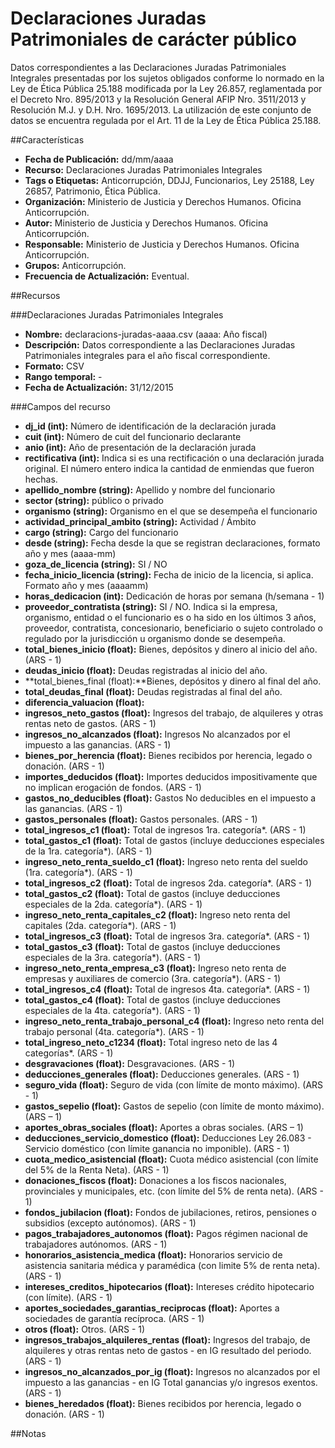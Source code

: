 # Declaraciones Juradas Patrimoniales de carácter público

Datos correspondientes a las Declaraciones Juradas Patrimoniales Integrales presentadas por los sujetos obligados conforme lo normado en la Ley de Ética Pública 25.188 modificada por la Ley 26.857, reglamentada por el Decreto Nro. 895/2013 y la Resolución General AFIP Nro. 3511/2013 y Resolución M.J. y D.H. Nro. 1695/2013. La utilización de este conjunto de datos se encuentra regulada por el Art. 11 de la Ley de Ética Pública 25.188.

##Características
- **Fecha de Publicación:** dd/mm/aaaa
- **Recurso:** Declaraciones Juradas Patrimoniales Integrales
- **Tags o Etiquetas:** Anticorrupción, DDJJ, Funcionarios, Ley 25188, Ley 26857, Patrimonio, Ética Pública.
- **Organización:** Ministerio de Justicia y Derechos Humanos. Oficina Anticorrupción.
- **Autor:** Ministerio de Justicia y Derechos Humanos. Oficina Anticorrupción.
- **Responsable:** Ministerio de Justicia y Derechos Humanos. Oficina Anticorrupción.
- **Grupos:** Anticorrupción.
- **Frecuencia de Actualización:** Eventual.

##Recursos

###Declaraciones Juradas Patrimoniales Integrales
- **Nombre:** declaracions-juradas-aaaa.csv (aaaa: Año fiscal)
- **Descripción:** Datos correspondiente a las Declaraciones Juradas Patrimoniales integrales para el año fiscal correspondiente.
- **Formato:** CSV
- **Rango temporal:** -
- **Fecha de Actualización:** 31/12/2015

###Campos del recurso
- **dj_id (int):** Número de identificación de la declaración jurada
- **cuit (int):** Número de cuit del funcionario declarante
- **anio (int):** Año de presentación de la declaración jurada
- **rectificativa (int):** Indica si es una rectificación o una declaración jurada original. El número entero indica la cantidad de enmiendas que fueron hechas.
- **apellido_nombre (string):** Apellido y nombre del funcionario
- **sector (string):** público o privado
- **organismo (string):** Organismo en el que se desempeña el funcionario
- **actividad_principal_ambito (string):** Actividad / Ámbito
- **cargo (string):** Cargo del funcionario
- **desde (string):** Fecha desde la que se registran declaraciones, formato año y mes (aaaa-mm)
- **goza_de_licencia (string):** SI / NO
- **fecha_inicio_licencia (string):** Fecha de inicio de la licencia, si aplica. Formato año y mes (aaaamm)
- **horas_dedicacion (int):** Dedicación de horas por semana (h/semana - 1)
- **proveedor_contratista (string):** SI / NO. Indica si la empresa, organismo, entidad o el funcionario es o ha sido en los últimos 3 años, proveedor, contratista, concesionario, beneficiario o sujeto controlado o regulado por la jurisdicción u organismo donde se desempeña.
- **total_bienes_inicio (float):** Bienes, depósitos y dinero al inicio del año. (ARS - 1)
- **deudas_inicio (float):** Deudas registradas al inicio del año.
- **total_bienes_final (float):**Bienes, depósitos y dinero al final del año.
- **total_deudas_final (float):** Deudas registradas al final del año.
- **diferencia_valuacion (float):**
- **ingresos_neto_gastos (float):** Ingresos del trabajo, de alquileres y otras rentas neto de gastos. (ARS - 1)
- **ingresos_no_alcanzados (float):** Ingresos No alcanzados por el impuesto a las ganancias. (ARS - 1)
- **bienes_por_herencia (float):** Bienes recibidos por herencia, legado o donación. (ARS - 1)
- **importes_deducidos (float):** Importes deducidos impositivamente que no implican erogación de fondos. (ARS - 1)
- **gastos_no_deducibles (float):** Gastos No deducibles en el impuesto a las ganancias. (ARS - 1)
- **gastos_personales (float):** Gastos personales. (ARS - 1)
- **total_ingresos_c1 (float):** Total de ingresos 1ra. categoría*. (ARS - 1)
- **total_gastos_c1 (float):** Total de gastos (incluye deducciones especiales de la 1ra. categoría*). (ARS - 1)
- **ingreso_neto_renta_sueldo_c1 (float):** Ingreso neto renta del sueldo (1ra. categoría*). (ARS - 1)
- **total_ingresos_c2 (float):** Total de ingresos 2da. categoría*. (ARS - 1)
- **total_gastos_c2 (float):** Total de gastos (incluye deducciones especiales de la 2da. categoría*). (ARS - 1)
- **ingreso_neto_renta_capitales_c2 (float):** Ingreso neto renta del capitales (2da. categoría*). (ARS - 1)
- **total_ingresos_c3 (float):** Total de ingresos 3ra. categoría*. (ARS - 1)
- **total_gastos_c3 (float):** Total de gastos (incluye deducciones especiales de la 3ra. categoría*). (ARS - 1)
- **ingreso_neto_renta_empresa_c3 (float):** Ingreso neto renta de empresas y auxiliares de comercio (3ra. categoría*). (ARS - 1)
- **total_ingresos_c4 (float):** Total de ingresos 4ta. categoría*. (ARS - 1)
- **total_gastos_c4 (float):** Total de gastos (incluye deducciones especiales de la 4ta. categoría*). (ARS - 1)
- **ingreso_neto_renta_trabajo_personal_c4 (float):** Ingreso neto renta del trabajo personal (4ta. categoría*). (ARS - 1)
- **total_ingreso_neto_c1234 (float):** Total ingreso neto de las 4 categorías*. (ARS - 1)
- **desgravaciones (float):** Desgravaciones. (ARS - 1)
- **deducciones_generales (float):** Deducciones generales. (ARS - 1)
- **seguro_vida (float):** Seguro de vida (con límite de monto máximo). (ARS - 1)
- **gastos_sepelio (float):** Gastos de sepelio (con límite de monto máximo). (ARS – 1)
- **aportes_obras_sociales (float):** Aportes a obras sociales. (ARS – 1)
- **deducciones_servicio_domestico (float):** Deducciones Ley 26.083 - Servicio doméstico (con límite ganancia no imponible). (ARS - 1)
- **cuota_medico_asistencial (float):** Cuota médico asistencial (con límite del 5% de la Renta Neta). (ARS - 1)
- **donaciones_fiscos (float):** Donaciones a los fiscos nacionales, provinciales y municipales, etc. (con límite del 5% de renta neta). (ARS - 1)
- **fondos_jubilacion (float):** Fondos de jubilaciones, retiros, pensiones o subsidios (excepto autónomos). (ARS - 1)
- **pagos_trabajadores_autonomos (float):** Pagos régimen nacional de trabajadores autónomos. (ARS - 1)
- **honorarios_asistencia_medica (float):** Honorarios servicio de asistencia sanitaria médica y paramédica (con limite 5% de renta neta). (ARS - 1)
- **intereses_creditos_hipotecarios (float):** Intereses crédito hipotecario (con límite). (ARS - 1)
- **aportes_sociedades_garantias_reciprocas (float):** Aportes a sociedades de garantía recíproca. (ARS - 1)
- **otros (float):** Otros. (ARS - 1)
- **ingresos_trabajos_alquileres_rentas (float):** Ingresos del trabajo, de alquileres y otras rentas neto de gastos - en IG resultado del periodo. (ARS - 1)
- **ingresos_no_alcanzados_por_ig (float):** Ingresos no alcanzados por el impuesto a las ganancias - en IG Total ganancias y/o ingresos exentos. (ARS - 1)
- **bienes_heredados (float):** Bienes recibidos por herencia, legado o donación. (ARS - 1)

##Notas
